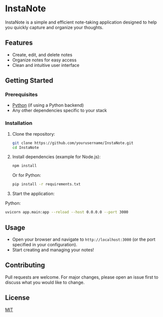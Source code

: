 # InstaNote

InstaNote is a simple and efficient note-taking application designed to help you quickly capture and organize your thoughts.

## Features

- Create, edit, and delete notes
- Organize notes for easy access
- Clean and intuitive user interface

## Getting Started

### Prerequisites

- [Python](https://python.org/) (if using a Python backend)
- Any other dependencies specific to your stack

### Installation

1. Clone the repository:
   ```bash
   git clone https://github.com/yourusername/InstaNote.git
   cd InstaNote
   ```

2. Install dependencies (example for Node.js):
   ```bash
   npm install
   ```

   Or for Python:
   ```bash
   pip install -r requirements.txt
   ```

3. Start the application:
   
 Python:
   ```bash
   uvicorn app.main:app --reload --host 0.0.0.0 --port 3000
   ```

## Usage

- Open your browser and navigate to `http://localhost:3000` (or the port specified in your configuration).
- Start creating and managing your notes!

## Contributing

Pull requests are welcome. For major changes, please open an issue first to discuss what you would like to change.

## License

[MIT](LICENSE)
